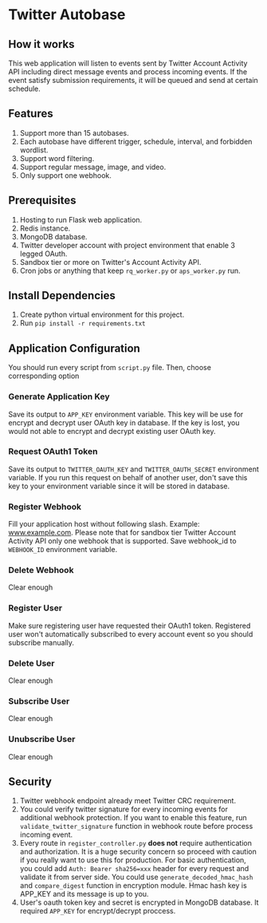 # Twitter Autobase

## How it works
This web application will listen to events sent by Twitter Account Activity API including direct message events and process incoming events. If the event satisfy submission requirements, it will be queued and send at certain schedule.

## Features
1. Support more than 15 autobases.
2. Each autobase have different trigger, schedule, interval, and forbidden wordlist.
3. Support word filtering.
4. Support regular message, image, and video.
5. Only support one webhook.

## Prerequisites
1. Hosting to run Flask web application.
2. Redis instance.
3. MongoDB database.
4. Twitter developer account with project environment that enable 3 legged OAuth.
5. Sandbox tier or more on Twitter's Account Activity API.
6. Cron jobs or anything that keep `rq_worker.py` or `aps_worker.py` run.

## Install Dependencies
1. Create python virtual environment for this project.
2. Run `pip install -r requirements.txt`

## Application Configuration

You should run every script from `script.py` file. Then, choose corresponding option

### Generate Application Key
Save its output to `APP_KEY` environment variable. This key will be use for encrypt and decrypt user OAuth key in database. If the key is lost, you would not able to encrypt and decrypt existing user OAuth key.

### Request OAuth1 Token
Save its output to `TWITTER_OAUTH_KEY` and `TWITTER_OAUTH_SECRET` environment variable. If you run this request on behalf of another user, don't save this key to your environment variable since it will be stored in database.

### Register Webhook
Fill your application host without following slash. Example: www.example.com. Please note that for sandbox tier Twitter Account Activity API only one webhook that is supported. Save webhook_id to `WEBHOOK_ID` environment variable.

### Delete Webhook
Clear enough

### Register User
Make sure registering user have requested their OAuth1 token. Registered user won't automatically subscribed to every account event so you should subscribe manually.

### Delete User
Clear enough

### Subscribe User
Clear enough

### Unubscribe User
Clear enough

## Security
1. Twitter webhook endpoint already meet Twitter CRC requirement.
2. You could verify twitter signature for every incoming events for additional webhook protection. If you want to enable this feature, run `validate_twitter_signature` function in webhook route before process incoming event.
3. Every route in `register_controller.py` **does not** require authentication and authorization. It is a huge security concern so proceed with caution if you really want to use this for production. For basic authentication, you could add `Auth: Bearer sha256=xxx` header for every request and validate it from server side. You could use `generate_decoded_hmac_hash` and `compare_digest` function in encryption module. Hmac hash key is APP_KEY and its message is up to you.
4. User's oauth token key and secret is encrypted in MongoDB database. It required `APP_KEY` for encrypt/decrypt proccess.